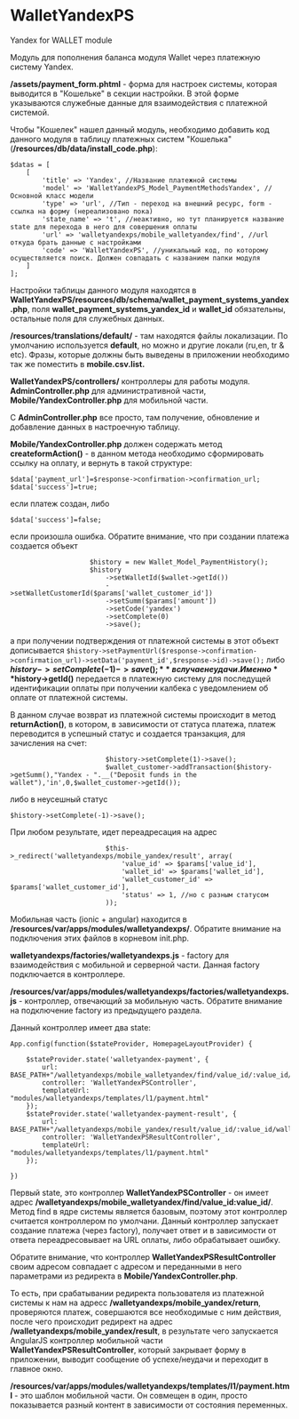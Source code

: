 # WalletYandexPS
 Yandex for WALLET module
 
 Модуль для пополнения баланса модуля Wallet через платежную систему Yandex.
 
**/assets/payment_form.phtml** - форма для настроек системы, которая выводится в "Кошельке" в секции настройки. В этой форме указываются служебные данные для взаимодействия с платежной системой.

Чтобы "Кошелек" нашел данный модуль, необходимо добавить код данного модуля в таблицу платежных систем "Кошелька" (**/resources/db/data/install_code.php**):
```
$datas = [
    [
        'title' => 'Yandex', //Название платежной системы
        'model' => 'WalletYandexPS_Model_PaymentMethodsYandex', //Основной класс модели
        'type' => 'url', //Тип - переход на внешний ресурс, form - ссылка на форму (нереализовано пока)
        'state_name' => 't', //неактивно, но тут планируется название state для перехода в него для совершения оплаты
        'url' => 'walletyandexps/mobile_walletyandex/find', //url откуда брать данные с настройками
        'code' => 'WalletYandexPS', //уникальный код, по которому осуществляется поиск. Должен совпадать с названием папки модуля
    ]
];
```

Настройки таблицы данного модуля находятся в **WalletYandexPS/resources/db/schema/wallet_payment_systems_yandex.php**, поля **wallet_payment_systems_yandex_id** и **wallet_id** обязательны, остальные поля для служебных данных. 

**/resources/translations/default/** - там находятся файлы локализации. По умолчанию используется **default**, но можно и другие локали (ru,en, tr & etc). Фразы, которые должны быть выведены в приложении необходимо так же поместить в **mobile.csv.list.**

**WalletYandexPS/controllers/** контроллеры для работы модуля. **AdminController.php** для административной части, **Mobile/YandexController.php** для мобильной части.

С **AdminController.php** все просто, там получение, обновление и добавление данных в настроечную таблицу.

**Mobile/YandexController.php** должен содержать метод **createformAction()** - в данном метода необходимо сформировать ссылку на оплату, и вернуть в такой структуре:
```
$data['payment_url']=$response->confirmation->confirmation_url;
$data['success']=true;
```
если платеж создан, либо 

```
$data['success']=false;
```
если произошла ошибка. Обратите внимание, что при создании платежа создается объект
```
					$history = new Wallet_Model_PaymentHistory();
					$history
						->setWalletId($wallet->getId())
						->setWalletCustomerId($params['wallet_customer_id'])
						->setSumm($params['amount'])
						->setCode('yandex')
						->setComplete(0)
						->save();
```
а при получении подтверждения от платежной системы в этот объект дописывается ```$history->setPaymentUrl($response->confirmation->confirmation_url)->setData('payment_id',$response->id)->save();```
либо **$history->setComplete(-1)->save();** в случае неудачи.
Именно **$history->getId()** передается в платежную систему для последущей идентификации оплаты при получении калбека с уведомлением об оплате от платежной системы.

В данном случае возврат из платежной системы происходит в метод **returnAction()**, в котором, в зависимости от статуса платежа, платеж переводится в успешный статус и создается транзакция, для зачисления на счет:
```
						$history->setComplete(1)->save();
						$wallet_customer->addTransaction($history->getSumm(),"Yandex - ".__("Deposit funds in the wallet"),'in',0,$wallet_customer->getId());
```
либо в неусешный статус 
```
$history->setComplete(-1)->save();
```
При любом результате, идет переадресация на адрес
```
						$this->_redirect('walletyandexps/mobile_yandex/result', array(
							'value_id' => $params['value_id'],
							'wallet_id' => $params['wallet_id'],
							'wallet_customer_id' => $params['wallet_customer_id'],
							'status' => 1, //но с разным статусом
						));	
```

Мобильная часть (ionic + angular) находится в **/resources/var/apps/modules/walletyandexps/**. Обратите внимание на подключения этих файлов в корневом init.php.

**walletyandexps/factories/walletyandexps.js** - factory для взаимодействия с мобильной и серверной части. Данная factory подключается в контроллере.

**/resources/var/apps/modules/walletyandexps/factories/walletyandexps.js** - контроллер, отвечающий за мобильную часть. Обратите внимание на подключение factory из предыдущего раздела.

Данный контроллер имеет два state:
```
App.config(function($stateProvider, HomepageLayoutProvider) {

    $stateProvider.state('walletyandex-payment', {
        url: BASE_PATH+"/walletyandexps/mobile_walletyandex/find/value_id/:value_id/wallet_id/:wallet_id/wallet_customer_id/:wallet_customer_id/amount/:amount",
        controller: 'WalletYandexPSController',
        templateUrl: "modules/walletyandexps/templates/l1/payment.html"
    });
    $stateProvider.state('walletyandex-payment-result', {
        url: BASE_PATH+"/walletyandexps/mobile_yandex/result/value_id/:value_id/wallet_id/:wallet_id/wallet_customer_id/:wallet_customer_id/status/:status",
        controller: 'WalletYandexPSResultController',
        templateUrl: "modules/walletyandexps/templates/l1/payment.html"
    });	

})
```
Первый state, это контроллер **WalletYandexPSController** - он имеет адрес **/walletyandexps/mobile_walletyandex/find/value_id:value_id/**. Метод find в ядре системы является базовым, поэтому этот контроллер считается контроллером по умолчани. Данный контроллер запускает создание платежа (через factory), получает ответ и в зависимости от ответа переадресовывает на URL оплаты, либо обрабатывает ошибку.

Обратите внимание, что контроллер **WalletYandexPSResultController** своим адресом совпадает с адресом и переданными в него параметрами из редиректа в **Mobile/YandexController.php**.

То есть, при срабатывании редиректа пользователя из платежной системы к нам на адресс **/walletyandexps/mobile_yandex/return**, проверяются платеж, совершаются все необходимые с ним действия, после чего происходит редирект на адрес **/walletyandexps/mobile_yandex/result**, в результате чего запускается AngularJS контроллер мобильной части **WalletYandexPSResultController**, который закрывает форму в приложении, выводит сообщение об успехе/неудачи и переходит в главное окно.

**/resources/var/apps/modules/walletyandexps/templates/l1/payment.html** - это шаблон мобильной части. Он совмещен в один, просто показывается разный контент в зависимости от состояния переменных.

